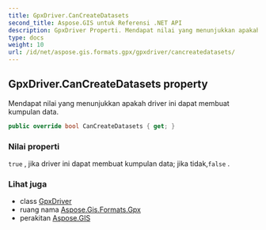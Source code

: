 ```yaml
---
title: GpxDriver.CanCreateDatasets
second_title: Aspose.GIS untuk Referensi .NET API
description: GpxDriver Properti. Mendapat nilai yang menunjukkan apakah driver ini dapat membuat kumpulan data.
type: docs
weight: 10
url: /id/net/aspose.gis.formats.gpx/gpxdriver/cancreatedatasets/
---
```

## GpxDriver.CanCreateDatasets property

Mendapat nilai yang menunjukkan apakah driver ini dapat membuat kumpulan data.

```csharp
public override bool CanCreateDatasets { get; }
```

### Nilai properti

`true` , jika driver ini dapat membuat kumpulan data; jika tidak,`false` .

### Lihat juga

* class [GpxDriver](../)
* ruang nama [Aspose.Gis.Formats.Gpx](../../gpxdriver/)
* perakitan [Aspose.GIS](../../../)


